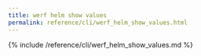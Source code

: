 ```yaml
---
title: werf helm show values
permalink: reference/cli/werf_helm_show_values.html
---
```


{% include /reference/cli/werf_helm_show_values.md %}
